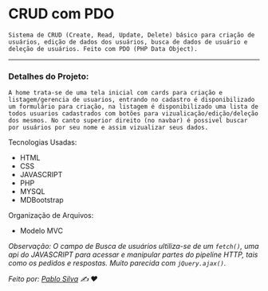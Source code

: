 # CRUD com PDO
    Sistema de CRUD (Create, Read, Update, Delete) básico para criação de usuários, edição de dados dos usuários, busca de dados de usuário e deleção de usuários. Feito com PDO (PHP Data Object).
---
### Detalhes do Projeto:
    A home trata-se de uma tela inicial com cards para criação e listagem/gerencia de usuarios, entrando no cadastro é disponibilizado um formulário para criação, na listagem é disponibilizado uma lista de todos usuarios cadastrados com botões para vizualicação/edição/deleção dos mesmos. No canto superior direito (no navbar) é possivel buscar por usuários por seu nome e assim vizualizar seus dados.

Tecnologias Usadas:
* HTML
* CSS
* JAVASCRIPT
* PHP
* MYSQL
* MDBootstrap


Organização de Arquivos:
* Modelo MVC

*Observação: O campo de Busca de usuários ultiliza-se de um `fetch()`, uma api do JAVASCRIPT para acessar e manipular partes do pipeline HTTP, tais como os pedidos e respostas. Muito parecida com `jQuery.ajax()`.*

*Feito por: [Pablo Silva](https://github.com/PabloSilvaX) :writing_hand: :heart:*